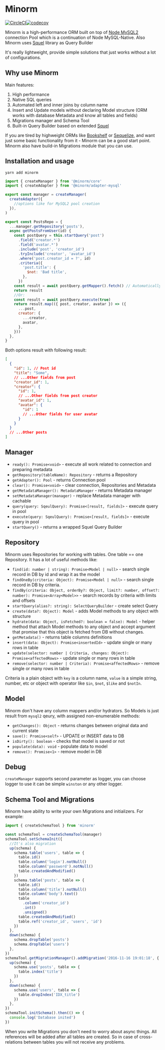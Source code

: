 # Minorm

[![CircleCI](https://circleci.com/gh/Arilas/minorm.svg?style=svg)](https://circleci.com/gh/Arilas/minorm)[![codecov](https://codecov.io/gh/Arilas/minorm/branch/master/graph/badge.svg)](https://codecov.io/gh/Arilas/minorm)

Minorm is a high-performance ORM built on top of [Node MySQL2](https://github.com/sidorares/node-mysql2) connection Pool
which is a continuation of Node MySQL-Native. Also Minorm uses [Squel](https://github.com/hiddentao/squel) library as Query Builder

It's really lightweight, provide simple solutions that just works without a lot of configurations.

## Why use Minorm

Main features:

1. High performance
2. Native SQL queries
3. Automated left and inner joins by column name
4. Insert and Update models without declaring Model structure (ORM works with database Metadata and know all tables and fields)
5. Migrations manager and Schema Tool
6. Built-in Query Builder based on extended [Squel](https://github.com/hiddentao/squel)

If you are tired by highweight ORMs like [Bookshelf](https://github.com/tgriesser/bookshelf) or [Sequelize](https://github.com/sequelize/sequelize), and want just some basic functionality
from it - Minorm can be a good start point. Minorm also have build-in Migrations module that you can use.

## Installation and usage

`yarn add minorm`

```js
import { createManager } from '@minorm/core'
import { createAdapter } from '@minorm/adapter-mysql'

export const manager = createManager(
  createAdapter({
    //options like for MySQL2 pool creation
  }),
)

export const PostsRepo = {
  ...manager.getRepository('posts'),
  async getPostsFromUser(id) {
    const postQuery = this.startQuery('post')
      .field('creator.*')
      .field('avatar.*')
      .include('post', 'creator_id')
      .tryInclude('creator', 'avatar_id')
      .where('post.creator_id = ?', id)
      .criteria({
        'post.title': {
          $not: 'Bad title',
        },
      })
    const result = await postQuery.getMapper().fetch() // Automatically map relations
    return result
    //Or:
    const result = await postQuery.execute(true)
    return result.map(({ post, creator, avatar }) => ({
      ...post,
      creator: {
        ...creator,
        avatar,
      },
    }))
  },
}
```

Both options result with following result:

```json
[
  {
    "id": 1, // Post id
    "title": "Some",
    // ...Other fields from post
    "creator_id": 1,
    "creator": {
      "id": 1,
      // ...Other fields from post creator
      "avatar_id": 1,
      "avatar": {
        "id": 1
        // ...Other fields for user avatar
      }
    }
  }
  // ...Other posts
]
```

## Manager

- `ready(): Promise<void>` - execute all work related to connection and preparing metadata
- `getRepository(tableName): Repository` - returns a Repository
- `getAdapter(): Pool` - returns Connection pool
- `clear(): Promise<void>` - clear connection, Repositories and Metadata
- `getMetadataManager(): MetadataManager` - returns Metadata manager
- `setMetadataManager(manager)` - replace Metadata manager with cachable
- `query(query: SqeulQuery): Promise<[result, fields]>` - execute query in pool
- `execute(query: SqeulQuery): Promise<[result, fields]>` - execute query in pool
- `startQuery()` - returns a wrapped Squel Query Builder

## Repository

Minorm uses Repositories for working with tables. One table == one Repository. It has a lot of useful methods like:

- `find(id: number | string): Promise<Model | null>` - search single record in DB by id and wrap it as the model
- `findOneBy(criteria: Object): Promise<Model | null>` - search single record in DB by criteria.
- `findBy(criteria: Object, orderBy?: Object, limit?: number, offset?: number): Promise<Array<Model>>` - search records by criteria with limits and offsets
- `startQuery(alias?: string): SelectQueryBuilder` - create select Query
- `create(data?: Object): Model` - adds Model methods to any object with structure
- `hydrate(data: Object, isFetched?: boolean = false): Model` - helper method that attach Model methods to any object and accept argument that promise that this object is fetched from DB without changes.
- `getMetadata()` - returns table columns definitions
- `insert(data: Object): Promise<insertedId>` - update single or many rows in table
- `update(selector: number | Criteria, changes: Object): Promise<affectedRows>` - update single or many rows in table
- `remove(selector: number | Criteria): Promise<affectedRows>` - remove single or many rows in table

Criteria is a plain object with `key` is a column name, `value` is a simple string, number, etc or object with operator like `$in`, `$not`, `$like` and `$notIn`.

## Model

Minorm don't have any column mappers and/or hydrators. So Models is just result from `mysql2` qeury, with assigned non-enumerable methods:

- `getChanges(): Object` - returns changes between original data and current state
- `save(): Promise<self>` - UPDATE or INSERT data to DB
- `isDirty(): boolean` - checks that model is saved or not
- `populate(data): void` - populate data to model
- `remove(): Promise<1>` - remove model in DB

## Debug

`createManager` supports second parameter as logger, you can choose logger to use it can be simple `winston` or any other logger.

## Schema Tool and Migrations

Minorm have ability to write your own Migrations and initializers. For example:

```js
import { createSchemaTool } from 'minorm'

const schemaTool = createSchemaTool(manager)
schemaTool.setSchemaInit({
  //It's also migration
  up(schema) {
    schema.table('users', table => {
      table.id()
      table.column('login').notNull()
      table.column('password').notNull()
      table.createdAndModified()
    })
    schema.table('posts', table => {
      table.id()
      table.column('title').notNull()
      table.column('body').text()
      table
        .column('creator_id')
        .int()
        .unsigned()
      table.createdAndModified()
      table.ref('creator_id', 'users', 'id')
    })
  },
  down(schema) {
    schema.dropTable('posts')
    schema.dropTable('users')
  },
})
schemaTool.getMigrationManager().addMigration('2016-11-16 19:01:18', {
  up(schema) {
    schema.use('posts', table => {
      table.index('title')
    })
  },
  down(schema) {
    schema.use('users', table => {
      table.dropIndex('IDX_title')
    })
  },
})
schemaTool.initSchema().then(() => {
  console.log('Database inited')
})
```

When you write Migrations you don't need to worry about async things. All references will be added after all tables are created. So
in case of cross-relations between tables you will not receive any problems.
